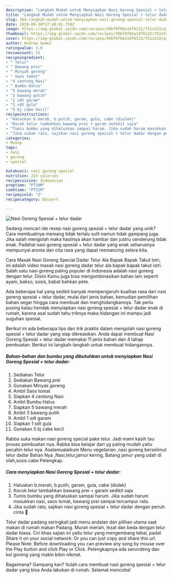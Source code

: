 ```yaml
---
description: "Langkah Mudah untuk Menyiapkan Nasi Goreng Spesial + telur dadar, Bisa Manjain Lidah"
title: "Langkah Mudah untuk Menyiapkan Nasi Goreng Spesial + telur dadar, Bisa Manjain Lidah"
slug: 264-langkah-mudah-untuk-menyiapkan-nasi-goreng-spesial-telur-dadar-bisa-manjain-lidah
date: 2020-09-30T17:48:01.759Z
image: https://img-global.cpcdn.com/recipes/49bf9f66a14f6132/751x532cq70/nasi-goreng-spesial-telur-dadar-foto-resep-utama.jpg
thumbnail: https://img-global.cpcdn.com/recipes/49bf9f66a14f6132/751x532cq70/nasi-goreng-spesial-telur-dadar-foto-resep-utama.jpg
cover: https://img-global.cpcdn.com/recipes/49bf9f66a14f6132/751x532cq70/nasi-goreng-spesial-telur-dadar-foto-resep-utama.jpg
author: Andrew Gomez
ratingvalue: 3.9
reviewcount: 15
recipeingredient:
- " Telur"
- " Bawang prei"
- " Minyak goreng"
- " Saos tomat"
- "4 centong Nasi"
- " Bumbu Halus"
- "5 bawang merah"
- "3 bawang putih"
- "1 sdt garam"
- "1 sdt gula"
- "5 bj cabe kecil"
recipeinstructions:
- "Haluskan b.merah, b.putih, garam, gula, cabe (diulek)"
- "Kocok telur tambahkan bawang prei + garam sedikit saja"
- "Tumis bumbu yang dihaluskan sampai harum. Jika sudah harum masukkan nasi, saos tomat, bawang prei sampai tercampur rata."
- "Jika sudah rata, sajikan nasi goreng spesial + telur dadar dengan penuh cinta 🤗"
categories:
- Resep
tags:
- nasi
- goreng
- spesial

katakunci: nasi goreng spesial 
nutrition: 224 calories
recipecuisine: Indonesian
preptime: "PT10M"
cooktime: "PT51M"
recipeyield: "2"
recipecategory: Dessert

---
```



![Nasi Goreng Spesial + telur dadar](https://img-global.cpcdn.com/recipes/49bf9f66a14f6132/751x532cq70/nasi-goreng-spesial-telur-dadar-foto-resep-utama.jpg)

Sedang mencari ide resep nasi goreng spesial + telur dadar yang unik? Cara membuatnya memang tidak terlalu sulit namun tidak gampang juga. Jika salah mengolah maka hasilnya akan hambar dan justru cenderung tidak enak. Padahal nasi goreng spesial + telur dadar yang enak seharusnya mempunyai aroma dan cita rasa yang dapat memancing selera kita.

Cara Masak Nasi Goreng Special Dadar Telur Ala Bapak Bapak Takut Istri, ini adalah video masak nasi goreng dadar telur ala bapak bapak takut istri. Salah satu nasi goreng paling populer di Indonesia adalah nasi goreng dengan telur. Disini Kamu juga bisa mengombinasikan bahan lain seperti ayam, bakso, sosis, babat bahkan pete.

Ada beberapa hal yang sedikit banyak mempengaruhi kualitas rasa dari nasi goreng spesial + telur dadar, mulai dari jenis bahan, kemudian pemilihan bahan segar hingga cara membuat dan menghidangkannya. Tak perlu pusing kalau hendak menyiapkan nasi goreng spesial + telur dadar enak di rumah, karena asal sudah tahu triknya maka hidangan ini mampu jadi suguhan spesial.


Berikut ini ada beberapa tips dan trik praktis dalam mengolah nasi goreng spesial + telur dadar yang siap dikreasikan. Anda dapat membuat Nasi Goreng Spesial + telur dadar memakai 11 jenis bahan dan 4 tahap pembuatan. Berikut ini langkah-langkah untuk membuat hidangannya.

<!--inarticleads1-->

##### Bahan-bahan dan bumbu yang dibutuhkan untuk menyiapkan Nasi Goreng Spesial + telur dadar:

1. Sediakan  Telur
1. Sediakan  Bawang prei
1. Gunakan  Minyak goreng
1. Ambil  Saos tomat
1. Siapkan 4 centong Nasi
1. Ambil  Bumbu Halus
1. Siapkan 5 bawang merah
1. Ambil 3 bawang putih
1. Ambil 1 sdt garam
1. Siapkan 1 sdt gula
1. Gunakan 5 bj cabe kecil


Rabba suka makan nasi goreng special pake telur. Jadi mami kasih tau proses pembuatan nya. Rabba bisa belajar dari yg paling mudah yaitu pecahin telur nya. Asalamualaikum Menu vegetarian ,nasi goreng berselimut telur dadar Bahan Nya ,Nasi,telur,jamur kering, Batang jamur yang udah di olah,sosis cabe Pelengkap. 

<!--inarticleads2-->

##### Cara menyiapkan Nasi Goreng Spesial + telur dadar:

1. Haluskan b.merah, b.putih, garam, gula, cabe (diulek)
1. Kocok telur tambahkan bawang prei + garam sedikit saja
1. Tumis bumbu yang dihaluskan sampai harum. Jika sudah harum masukkan nasi, saos tomat, bawang prei sampai tercampur rata.
1. Jika sudah rata, sajikan nasi goreng spesial + telur dadar dengan penuh cinta 🤗


Telur dadar padang seringkali jadi menu andalan dan pilihan utama saat makan di rumah makan Padang. Murah meriah, lezat dan beda dengan telur dadar biasa. Ciri khas sajian ini yaitu telur yang mengembang tebal, padat Share it on your social network: Or you can just copy and share this url. Please Note: Before downloading you can preview any song by mouse over the Play button and click Play or Click. Pelengkapnya ada serundeng dan kol goreng yang makin bikin nikmat. 

Bagaimana? Gampang kan? Itulah cara membuat nasi goreng spesial + telur dadar yang bisa Anda lakukan di rumah. Selamat mencoba!
